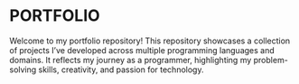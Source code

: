 # PORTFOLIO
 Welcome to my portfolio repository! This repository showcases a collection of projects I’ve developed across multiple programming languages and domains. It reflects my journey as a programmer, highlighting my problem-solving skills, creativity, and passion for technology.
